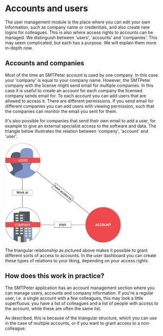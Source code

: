 # Accounts and users

The user management module is the place where you can edit your own
information, such as company name or credentials, and also create new logins for colleagues. 
This is also where access rights to accounts can be managed. We distinguish 
between 'users', 'accounts' and 'companies'. This may seem complicated, but 
each has a purpose. We will explain them more in-depth now.

## Accounts and companies

Most of the time an SMTPeter account is used by one company. In this case 
your 'company' is equal to your company name. However, the SMTPeter company 
with the license might send email for multiple companies. In this case it 
is useful to create an account for each company the licensed company sends 
email for. To each account you can add users that are allowed to access 
it. There are different permissions. If you send email for different companies 
you can add users with viewing permission, such that the companies can monitor 
the email you sent for them.

It's also possible for companies that send their own email to add a user, 
for example to give an external specialist access to the software and data. 
The triangle below illustrates the relation between 'company', 'account' 
and 'user'.

![Account-user relationship](../Images/accounts-users.png)

The triangular relationship as pictured above makes it possible to grant 
different sorts of access to accounts. In the user dashboard you can 
create these types of relations to your liking, depending on your
access rights.

## How does this work in practice?

The SMTPeter application has an account management section where you can 
manage users, accounts and company information.  If you're a regular user, 
i.e. a single account with a few colleagues, this may look a little superfluous:
you have a list of colleagues and a list of people with access to the account, 
while these are often the same list.

As described, this is because of the triangular structure, which you can use in the case of multiple
accounts, or if you want to grant access to a non-colleague.
